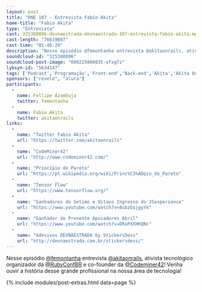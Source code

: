 ```yaml
---
layout: post
title: "DNE 107 - Entrevista Fabio Akita"
home-title: "Fabio Akita"
type: "Entrevista"
cast: 325308096-devnaestrada-devnaestrada-107-entrevista-fabio-akita.mp3
cast-length: "76619007"
cast-time: "01:46:29"
description: "Nesse episódio @femontanha entrevista @akitaonrails, ativista tecnológico organizador da @RubyConfBR e co-founder da @Codeminer42! Venha ouvir a história desse grande profissional na nossa área de tecnologia! "
soundcloud-id: "325308096"
soundcloud-post-image: "000225068035-vfxg7z"
lybsyn-id: "5634147"
tags: ['Podcast','Programação','Front-end','Back-end','Akita','Akita On Rails','RoR','Ruby', 'Ruby on Rails', 'TensorFlow','Entrevista']
sponsors: ["revelo", "alura"]
participants:
  -
    name: Fellipe Azambuja
    twitter: femontanha
  -
    name: Fabio Akita
    twitter: akitaonrails
links:
  -
    name: "Twitter Fabio Akita"
    url: "https://twitter.com/akitaonrails"
  -
    name: "CodeMiner42"
    url: "http://www.codeminer42.com/"
  -
    name: "Princípio de Pareto"
    url: "https://pt.wikipedia.org/wiki/Princ%C3%ADpio_de_Pareto"
  -
    name: "Tensor Flow"
    url: "https://www.tensorflow.org/"
  -
    name: "Ganhadores do Setimo e Oitavo Ingresso do JSexperience"
    url: "https://www.youtube.com/watch?v=8ubzGsjgyYk"
  -
    name: "Ganhador do Presente Apoiadores Abril"
    url: "https://www.youtube.com/watch?v=DRaPXXHKQNc"
  -
    name: "Adesivos DEVNAESTRADA by StickersDevs"
    url: "http://devnaestrada.com.br/stickersdevs/"
---
```


Nesse episódio [@femontanha](http://twitter.com/femontanha) entrevista [@akitaonrails](http://twitter.com/akitaonrails), ativista tecnológico organizador da [@RubyConfBR](http://twitter.com/RubyConfBR) e co-founder da [@Codeminer42](http://twitter.com/Codeminer42)! Venha ouvir a história desse grande profissional na nossa área de tecnologia!

{% include modules/post-extras.html data=page %}

